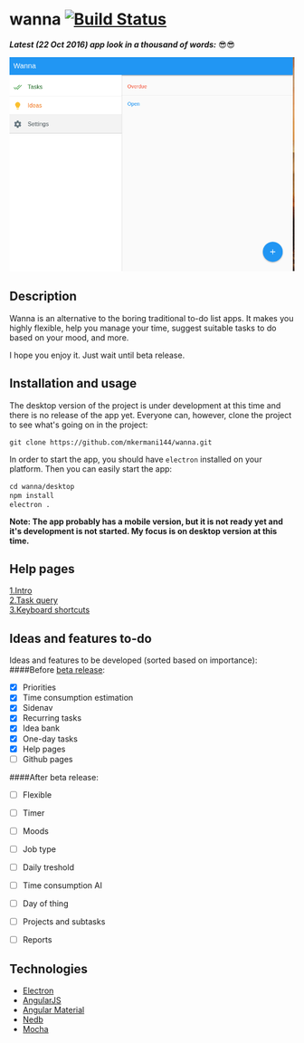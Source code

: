 wanna [![Build Status](https://travis-ci.org/mkermani144/wanna.svg?branch=master)](https://travis-ci.org/mkermani144/wanna)
====


**_Latest (22 Oct 2016) app look in a thousand of words:_** :sunglasses::sunglasses:

![alt img](current.gif)


Description
----
Wanna is an alternative to the boring traditional to-do list apps.
It makes you highly flexible, help you manage your time, suggest suitable tasks to do based on your mood, and more.

I hope you enjoy it. Just wait until beta release.


Installation and usage
----
The desktop version of the project is under development at this time and there is no release of the app yet. Everyone can, however, clone the project to see what's going on in the project:
```
git clone https://github.com/mkermani144/wanna.git
```
In order to start the app, you should have `electron` installed on your platform. Then you can easily start the app:
```
cd wanna/desktop
npm install
electron .
```
__Note: The app probably has a mobile version, but it is not ready yet and it's development is not started. My focus is on desktop version at this time.__


Help pages
----
[1.Intro](https://github.com/mkermani144/wanna/tree/master/help/intro.md)  
[2.Task query](https://github.com/mkermani144/wanna/tree/master/help/task_query.md)  
[3.Keyboard shortcuts](https://github.com/mkermani144/wanna/tree/master/help/keyboard_shortcuts.md)


Ideas and features to-do
----
Ideas and features to be developed (sorted based on importance):
####Before [beta release](https://github.com/mkermani144/wanna/milestone/1):

- [X] Priorities
- [X] Time consumption estimation
- [X] Sidenav
- [X] Recurring tasks
- [X] Idea bank
- [X] One-day tasks
- [X] Help pages
- [ ] Github pages

####After beta release:

- [ ] Flexible
- [ ] Timer
- [ ] Moods
- [ ] Job type
- [ ] Daily treshold
- [ ] Time consumption AI
- [ ] Day of thing
- [ ] Projects and subtasks
- [ ] Reports


Technologies
----
- [Electron](http://electron.atom.io)
- [AngularJS](https://angularjs.org)
- [Angular Material](https://material.angularjs.org/)
- [Nedb](https://github.com/louischatriot/nedb)
- [Mocha](https://mochajs.org)
